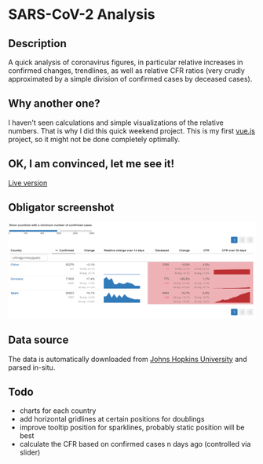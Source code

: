 # SARS-CoV-2 Analysis

## Description

A quick analysis of coronavirus figures, in particular relative increases in confirmed changes, trendlines,
as well as relative CFR ratios (very crudly approximated by a simple division of confirmed cases by deceased cases).

## Why another one?

I haven't seen calculations and simple visualizations of the relative numbers. That is why I did this quick weekend project.
This is my first [vue.js](https://vuejs.org/) project, so it might not be done completely optimally.

## OK, I am convinced, let me see it!

[Live version](https://alexriss.github.io/SARS-CoV-2-Analysis/)

## Obligator screenshot

![screenshot](screenshot.png)


## Data source

The data is automatically downloaded from [Johns Hopkins University](https://github.com/CSSEGISandData/COVID-19) and parsed in-situ.

## Todo

* charts for each country
* add horizontal gridlines at certain positions for doublings
* improve tooltip position for sparklines, probably static position will be best
* calculate the CFR based on confirmed cases n days ago (controlled via slider)

